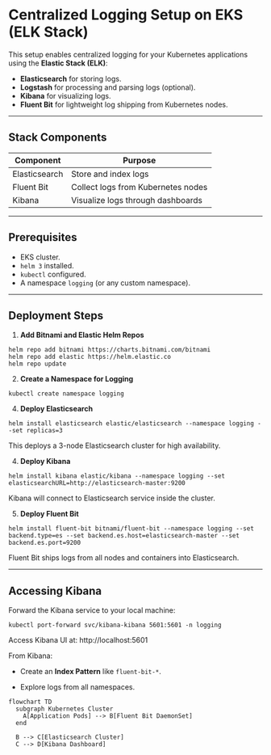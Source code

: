# Centralized Logging Setup on EKS (ELK Stack)

This setup enables centralized logging for your Kubernetes applications using the **Elastic Stack (ELK)**:
- **Elasticsearch** for storing logs.
- **Logstash** for processing and parsing logs (optional).
- **Kibana** for visualizing logs.
- **Fluent Bit** for lightweight log shipping from Kubernetes nodes.

---

##  Stack Components

| Component    | Purpose                          |
|--------------|----------------------------------|
| Elasticsearch | Store and index logs              |
| Fluent Bit    | Collect logs from Kubernetes nodes |
| Kibana        | Visualize logs through dashboards |

---

## Prerequisites

- EKS cluster.
- `helm 3` installed.
- `kubectl` configured.
- A namespace `logging` (or any custom namespace).

---

## Deployment Steps

1. **Add Bitnami and Elastic Helm Repos**

`helm repo add bitnami https://charts.bitnami.com/bitnami`\
`helm repo add elastic https://helm.elastic.co`\
`helm repo update`

2.  **Create a Namespace for Logging**

`kubectl create namespace logging` 

4.  **Deploy Elasticsearch**
  
`helm install elasticsearch elastic/elasticsearch --namespace logging --set replicas=3` 

This deploys a 3-node Elasticsearch cluster for high availability.

4.  **Deploy Kibana**

`helm install kibana elastic/kibana --namespace logging --set elasticsearchURL=http://elasticsearch-master:9200` 

Kibana will connect to Elasticsearch service inside the cluster.

5.  **Deploy Fluent Bit**
 
`helm install fluent-bit bitnami/fluent-bit --namespace logging --set backend.type=es --set backend.es.host=elasticsearch-master --set backend.es.port=9200` 

Fluent Bit ships logs from all nodes and containers into Elasticsearch.

----------

##  Accessing Kibana

Forward the Kibana service to your local machine:

`kubectl port-forward svc/kibana-kibana 5601:5601 -n logging` 

Access Kibana UI at: http://localhost:5601

From Kibana:

-   Create an **Index Pattern** like `fluent-bit-*`.
    
-   Explore logs from all namespaces.

```mermaid
flowchart TD
  subgraph Kubernetes Cluster
    A[Application Pods] --> B[Fluent Bit DaemonSet]
  end

  B --> C[Elasticsearch Cluster]
  C --> D[Kibana Dashboard]

```
